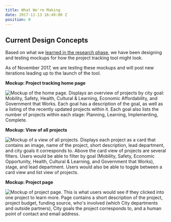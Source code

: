 ```yaml
---
title: What We're Making
date: 2017-11-13 16:49:00 Z
position: 0
---
```


## Current Design Concepts

Based on what we [learned in the research phase](http://projects.austintexas.io/projects/project-tracking/research/research-findings/), we have been designing and testing mockups for how the project tracking tool might look. 

As of November 2017, we are testing these mockups and will post new iterations leading up to the launch of the tool.

**Mockup: Project tracking home page**

![Mockup of the home page. Displays an overview of projects by city goal: Mobility, Safety, Health, Cultural & Learning, Economic Affordability, and Government that Works. Each goal has a description of the goal, as well as a listing of the recently updated projects within it. Each goal also lists the number of projects within each stage: Planning, Learning, Implementing, Complete.](/uploads/Wireframes%20v2%20-%20Home.png)

**Mockup: View of all projects**

![Mockup of a view of all projects. Displays each project as a card that contains an image, name of the project, short description, lead department, and city goals it corresponds to. Above the card view of projects are several filters. Users would be able to filter by goal (Mobility, Safety, Economic Opportunity, Health, Cultural & Learning, and Government that Works), stage, and lead department. Users would also be able to toggle between a card view and list view of projects.](/uploads/Wireframes%20v2%20-%20Landing%20page%20card%20view.png)

**Mockup: Project page**

![Mockup of project page. This is what users would see if they clicked into one project to learn more. Page contains a short description of the project, project budget, funding source, who's involved (which City departments and outside partners), City goals the project corresponds to, and a human point of contact and email address.](/uploads/Wireframes%20v2%20-%20Project%20page.png)